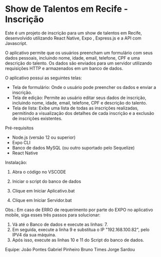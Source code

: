 # Show de Talentos em Recife - Inscrição
 
Este é um projeto de inscrição para um show de talentos em Recife, desenvolvido utilizando React Native, Expo , Express.js e a API com Javascript.

O aplicativo permite que os usuários preencham um formulário com seus dados pessoais, incluindo nome, idade, email, telefone, CPF e uma descrição do talento. Os dados são enviados para um servidor utilizando requisições HTTP e armazenados em um banco de dados.

O aplicativo possui as seguintes telas:

- Tela de formulário: Onde o usuário pode preencher os dados e enviar a inscrição.
- Tela de edição: Permite ao usuário editar seus dados de inscrição, incluindo nome, idade, email, telefone, CPF e descrição do talento.
- Tela de lista: Exibe uma lista de todas as inscrições realizadas, permitindo a visualização dos detalhes de cada inscrição e a exclusão de inscrições existentes.

Pré-requisitos
- Node.js (versão 12 ou superior)
- Expo CLI
- Banco de dados MySQL (ou outro suportado pelo Sequelize)
- React Native


Instalação:
1. Abra o código no VSCODE

2. Iniciar o script do banco de dados

2. Clique em Iniciar Aplicativo.bat

3. Clique em Iniciar Servidor.bat


Obs.: Em caso de ERRO de requerimento por parte do EXPO no aplicativo mobile, siga esses três passos para solucionar:
1. Vá até o Banco de dados e execute as linhas: 7.
2. Em seguida, execute a linha 9 e substitua o IP "192.168.100.82", pelo IPV4 da sua máquina.
3. Após isso, execute as linhas 10 e 11 do Script do banco de dados.


Equipe:
João Pontes
Gabriel Pinheiro
Bruno Times
Jorge Sardou
